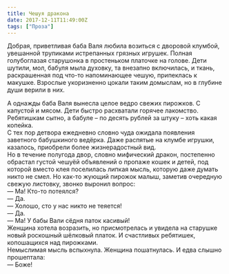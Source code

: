 ```yaml
---
title: Чешуя дракона
date: 2017-12-11T11:49:00Z
tags: ["Проза"]
---
```


Добрая, приветливая баба Валя любила возиться с дворовой клумбой, увешанной трупиками истрепанных грязных игрушек. Полная голубоглазая старушонка в простеньком платочке на голове. Дети шутили, мол, бабуля мыла духовку, та внезапно включилась, и ткань, раскрашенная под что-то напоминающее чешую, припеклась к макушке. Взрослые укоризненно цокали таким домыслам, но в глубине души верили в них.



А однажды баба Валя вынесла целое ведро свежих пирожков. С капустой и мясом. Дети быстро расхватали горячее лакомство. Ребятишкам сытно, а бабуле – по десять рублей за штуку – хоть какая копейка.  
С тех пор детвора ежедневно словно чуда ожидала появления заветного бабушкиного ведёрка. Даже распятые на клумбе игрушки, казалось, приобрели более жизнерадостный вид.  
Но в течение полугода двор, словно мифический дракон, постепенно обрастал густой чешуёй объявлений о пропаже кошек и детей, под которой вместо клея поселилась липкая мысль, которую даже думать никто не смел. Но как-то жующий пирожок малыш, заметив очередную свежую листовку, звонко выронил вопрос:  
— Ма! Кто-то потеялся?  
— Да.  
— Холошо, сто у нас никто не теяется!  
— Да.  
— Ма! У бабы Вали сёдня паток касивый!  
Женщина хотела возразить, но присмотрелась и увидела на старушке новый роскошный шёлковый платок. И счастливых ребятишек, копошащихся над пирожками.  
Немыслимая мысль вспыхнула. Женщина пошатнулась. И едва слышно прошептала:  
— Боже!

